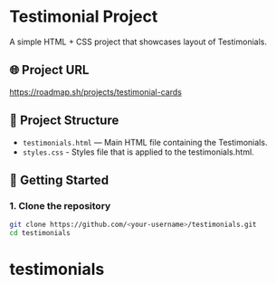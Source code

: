 # Testimonial Project

A simple HTML + CSS project that showcases layout of Testimonials.

## 🌐 Project URL

https://roadmap.sh/projects/testimonial-cards

## 📂 Project Structure

- `testimonials.html` — Main HTML file containing the Testimonials.
- `styles.css` - Styles file that is applied to the testimonials.html.

## 🚀 Getting Started

### 1. Clone the repository

```bash
git clone https://github.com/<your-username>/testimonials.git
cd testimonials
```

# testimonials
